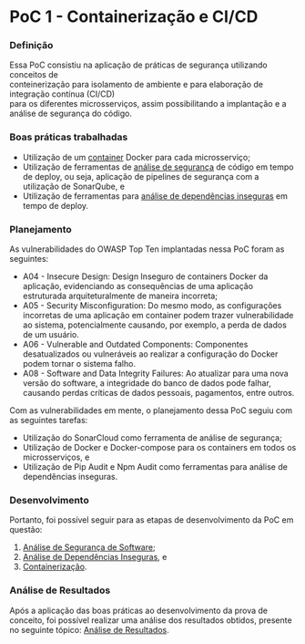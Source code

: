 # PoC 1 - Containerização e CI/CD

### Definição

Essa PoC consistiu na aplicação de práticas de segurança utilizando conceitos de\
conteinerização para isolamento de ambiente e para elaboração de integração contínua (CI/CD)\
para os diferentes microsserviços, assim possibilitando a implantação e a análise de segurança do código.

### Boas práticas trabalhadas

* Utilização de um [container](../../boas-praticas/container-docker.md) Docker para cada microsserviço;
* Utilização de ferramentas de [análise de segurança](../../boas-praticas/analise-de-seguranca-de-codigo.md) de código em tempo de deploy, ou seja, aplicação de pipelines de segurança com a utilização de SonarQube, e
* Utilização de ferramentas para [análise de dependências inseguras](../../boas-praticas/scanner-de-dependencias-inseguras.md) em tempo de deploy.

### Planejamento

As vulnerabilidades do OWASP Top Ten implantadas nessa PoC foram as seguintes:

* A04 - Insecure Design: Design Inseguro de containers Docker da aplicação, evidenciando as consequências de uma aplicação estruturada arquiteturalmente de maneira incorreta;
* A05 - Security Misconfiguration: Do mesmo modo, as configurações incorretas de uma aplicação em container podem trazer vulnerabilidade ao sistema, potencialmente causando, por exemplo, a perda de dados de um usuário.
* A06 - Vulnerable and Outdated Components: Componentes desatualizados ou vulneráveis ao realizar a configuração do Docker podem tornar o sistema falho.
* A08 - Software and Data Integrity Failures: Ao atualizar para uma nova versão do software, a integridade do banco de dados pode falhar, causando perdas críticas de dados pessoais, pagamentos, entre outros.



Com as vulnerabilidades em mente, o planejamento dessa PoC seguiu com as seguintes tarefas:

* Utilização do SonarCloud como ferramenta de análise de segurança;
* Utilização de Docker e Docker-compose para os containers em todos os microsserviços, e
* Utilização de Pip Audit e Npm Audit como ferramentas para análise de dependências inseguras.

### Desenvolvimento

Portanto, foi possível seguir para as etapas de desenvolvimento da PoC em questão:

1. [Análise de Segurança de Software](analise-de-seguranca-de-codigo.md);&#x20;
2. [Análise de Dependências Inseguras](analise-de-dependencias-inseguras.md), e
3. [Containerização](containerizacao.md).

### Análise de Resultados

Após a aplicação das boas práticas ao desenvolvimento da prova de conceito, foi possível realizar uma análise dos resultados obtidos, presente no seguinte tópico: [Análise de Resultados](analise-de-resultados.md).





